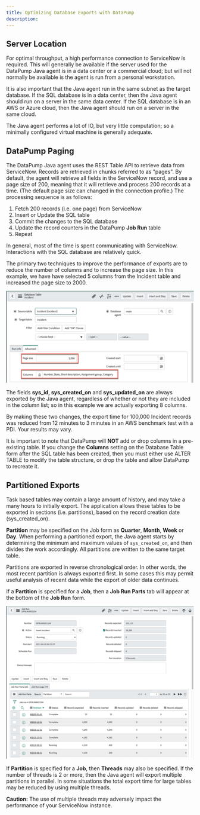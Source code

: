 ```yaml
---
title: Optimizing Database Exports with DataPump
description: 
---
```

## Server Location
For optimal throughput, a high performance connection to ServiceNow is required. 
This will generally be available if the server used for the DataPump Java agent is in a data center 
or a commercial cloud; but will not normally be available is the agent is run from a personal workstation.

It is also important that the Java agent run in the same subnet as the target database.
If the SQL database is in a data center, then the Java agent should run on a server in the same data center. 
If the SQL database is in an AWS or Azure cloud, then the Java agent should run on a server in the same cloud.

The Java agent performs a lot of IO, but very little computation; 
so a minimally configured virtual machine is generally adequate.

## DataPump Paging
The DataPump Java agent uses the REST Table API to retrieve data from ServiceNow. 
Records are retrieved in chunks referred to as "pages". 
By default, the agent will retrieve all fields in the ServiceNow record, 
and use a page size of 200, meaning that it will retrieve and process 200 records at a time. 
(The default page size can changed in the connection profile.) 
The processing sequence is as follows:

1. Fetch 200 records (i.e. one page) from ServiceNow
2. Insert or Update the SQL table
3. Commit the changes to the SQL database
4. Update the record counters in the DataPump **Job Run** table 
5. Repeat

In general, most of the time is spent communicating with ServiceNow. 
Interactions with the SQL database are relatively quick.

The primary two techniques to improve the performance of exports are to reduce the number of columns 
and to increase the page size. 
In this example, we have have selected 5 columns from the Incident table and increased the page size to 2000.

![Page Size](images/2021-04-26-page-size.jpeg)

The fields **sys_id, sys_created_on** and **sys_updated_on** are always exported by the Java agent, 
regardless of whether or not they are included in the column list; 
so in this example we are actually exporting 8 columns.

By making these two changes, the export time for 100,000 Incident records was reduced 
from 12 minutes to 3 minutes in an AWS benchmark test with a PDI. Your results may vary.

It is important to note that DataPump will **NOT** add or drop columns in a pre-existing table. 
If you change the **Columns** setting on the Database Table form after the SQL table has been created, 
then you must either use ALTER TABLE to modify the table structure, 
or drop the table and allow DataPump to recreate it.

## Partitioned Exports

Task based tables may contain a large amount of history, and may take a many hours to initially export. The application allows these tables to be exported in sections (i.e. partitions), based on the record creation date (sys_created_on).

**Partition** may be specified on the Job form as **Quarter**, **Month**, **Week** or **Day**. 
When performing a partitioned export, the Java agent starts by determining the 
minimum and maximum values of `sys_created_on`, and then divides the work accordingly. 
All partitions are written to the same target table.

Partitions are exported in reverse chronological order. 
In other words, the most recent partition is always exported first. 
In some cases this may permit useful analysis of recent data while the export of older data continues.

If a **Partition** is specified for a **Job**, then a **Job Run Parts** tab 
will appear at the bottom of the **Job Run** form.

![Partitioned Load](images/2021-04-26-part-load.jpeg)

If **Partition** is specified for a **Job**, then **Threads** may also be specified. 
If the number of threads is 2 or more, then the Java agent will export multiple partitions in parallel. 
In some situations the total export time for large tables may be reduced by using multiple threads.

**Caution:** The use of multiple threads may adversely impact the performance of your ServiceNow instance.


